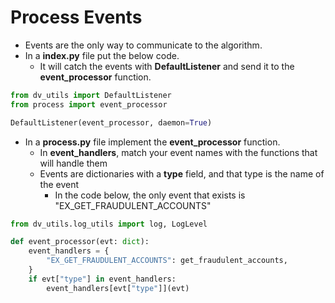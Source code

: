 # Process Events

- Events are the only way to communicate to the algorithm.
- In a **index.py** file put the below code.
  - It will catch the events with **DefaultListener** and send it to the **event_processor** function.

```python
from dv_utils import DefaultListener
from process import event_processor

DefaultListener(event_processor, daemon=True)
```

- In a **process.py** file implement the **event_processor** function.
  - In **event_handlers**, match your event names with the functions that will handle them
  - Events are dictionaries with a **type** field, and that type is the name of the event
    - In the code below, the only event that exists is "EX_GET_FRAUDULENT_ACCOUNTS"

```python
from dv_utils.log_utils import log, LogLevel

def event_processor(evt: dict):
    event_handlers = {
        "EX_GET_FRAUDULENT_ACCOUNTS": get_fraudulent_accounts,
    }
    if evt["type"] in event_handlers:
        event_handlers[evt["type"]](evt)

```
